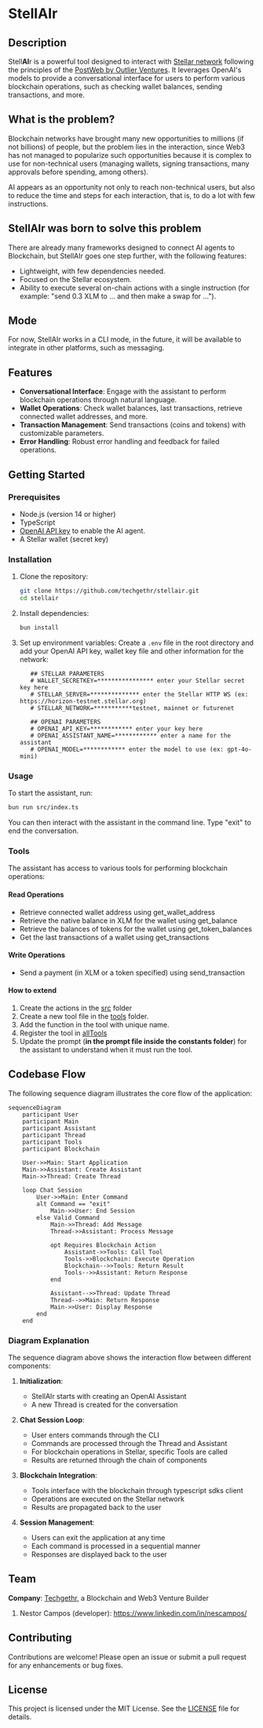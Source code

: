 # StellAIr

## Description

Stell**AI**r is a powerful tool designed to interact with [Stellar network](https://stellar.org/) following the principles of the [PostWeb by Outlier Ventures](http://postweb.io/). It leverages OpenAI's models to provide a conversational interface for users to perform various blockchain operations, such as checking wallet balances, sending transactions, and more. 

## What is the problem?
Blockchain networks have brought many new opportunities to millions (if not billions) of people, but the problem lies in the interaction, since Web3 has not managed to popularize such opportunities because it is complex to use for non-technical users (managing wallets, signing transactions, many approvals before spending, among others).

AI appears as an opportunity not only to reach non-technical users, but also to reduce the time and steps for each interaction, that is, to do a lot with few instructions.

## StellAIr was born to solve this problem
There are already many frameworks designed to connect AI agents to Blockchain, but StellAIr goes one step further, with the following features:
- Lightweight, with few dependencies needed.
- Focused on the Stellar ecosystem.
- Ability to execute several on-chain actions with a single instruction (for example: "send 0.3 XLM to ... and then make a swap for ...").

## Mode
For now, StellAIr works in a CLI mode, in the future, it will be available to integrate in other platforms, such as messaging.


## Features

- **Conversational Interface**: Engage with the assistant to perform blockchain operations through natural language.
- **Wallet Operations**: Check wallet balances, last transactions, retrieve connected wallet addresses, and more.
- **Transaction Management**: Send transactions (coins and tokens) with customizable parameters.
- **Error Handling**: Robust error handling and feedback for failed operations.

## Getting Started

### Prerequisites

- Node.js (version 14 or higher)
- TypeScript
- [OpenAI API key](https://platform.openai.com/) to enable the AI agent.
- A Stellar wallet (secret key)

### Installation

1. Clone the repository:

   ```bash
   git clone https://github.com/techgethr/stellair.git
   cd stellair
   ```

2. Install dependencies:

   ```bash
   bun install
   ```

3. Set up environment variables:
   Create a `.env` file in the root directory and add your OpenAI API key, wallet key file and other information for the network:
   ```plaintext
      ## STELLAR PARAMETERS
      # WALLET_SECRETKEY=**************** enter your Stellar secret key here
      # STELLAR_SERVER=************** enter the Stellar HTTP WS (ex: https://horizon-testnet.stellar.org)
      # STELLAR_NETWORK=***********testnet, mainnet or futurenet

      ## OPENAI PARAMETERS
      # OPENAI_API_KEY=************ enter your key here
      # OPENAI_ASSISTANT_NAME=************ enter a name for the assistant
      # OPENAI_MODEL=************ enter the model to use (ex: gpt-4o-mini)
   ```

### Usage

To start the assistant, run:

```bash
bun run src/index.ts
```

You can then interact with the assistant in the command line. Type "exit" to end the conversation.

### Tools

The assistant has access to various tools for performing blockchain operations:

#### Read Operations
- Retrieve connected wallet address using get_wallet_address
- Retrieve the native balance in XLM for the wallet using get_balance
- Retrieve the balances of tokens for the wallet using get_token_balances
- Get the last transactions of a wallet using get_transactions


#### Write Operations
- Send a payment (in XLM or a token specified) using send_transaction

#### How to extend

1. Create the actions in the [src](./src/) folder
2. Create a new tool file in the [tools](./tools/) folder.
3. Add the function in the tool with unique name.
4. Register the tool in [allTools](./tools/allTools.ts)
5. Update the prompt (**in the prompt file inside the constants folder**) for the assistant to understand when it must run the tool.


## Codebase Flow

The following sequence diagram illustrates the core flow of the application:

```mermaid
sequenceDiagram
    participant User
    participant Main
    participant Assistant
    participant Thread
    participant Tools
    participant Blockchain

    User->>Main: Start Application
    Main->>Assistant: Create Assistant
    Main->>Thread: Create Thread
    
    loop Chat Session
        User->>Main: Enter Command
        alt Command == "exit"
            Main->>User: End Session
        else Valid Command
            Main->>Thread: Add Message
            Thread->>Assistant: Process Message
            
            opt Requires Blockchain Action
                Assistant->>Tools: Call Tool
                Tools->>Blockchain: Execute Operation
                Blockchain-->>Tools: Return Result
                Tools-->>Assistant: Return Response
            end
            
            Assistant-->>Thread: Update Thread
            Thread-->>Main: Return Response
            Main->>User: Display Response
        end
    end
```

### Diagram Explanation

The sequence diagram above shows the interaction flow between different components:

1. **Initialization**:
   - StellAIr starts with creating an OpenAI Assistant
   - A new Thread is created for the conversation

2. **Chat Session Loop**:
   - User enters commands through the CLI
   - Commands are processed through the Thread and Assistant
   - For blockchain operations in Stellar, specific Tools are called
   - Results are returned through the chain of components

3. **Blockchain Integration**:
   - Tools interface with the blockchain through typescript sdks client
   - Operations are executed on the Stellar network
   - Results are propagated back to the user

4. **Session Management**:
   - Users can exit the application at any time
   - Each command is processed in a sequential manner
   - Responses are displayed back to the user


## Team

**Company**: [Techgethr](https://www.techgethr.com/), a Blockchain and Web3 Venture Builder

1. Nestor Campos (developer): https://www.linkedin.com/in/nescampos/


## Contributing

Contributions are welcome! Please open an issue or submit a pull request for any enhancements or bug fixes.

## License

This project is licensed under the MIT License. See the [LICENSE](LICENSE) file for details.